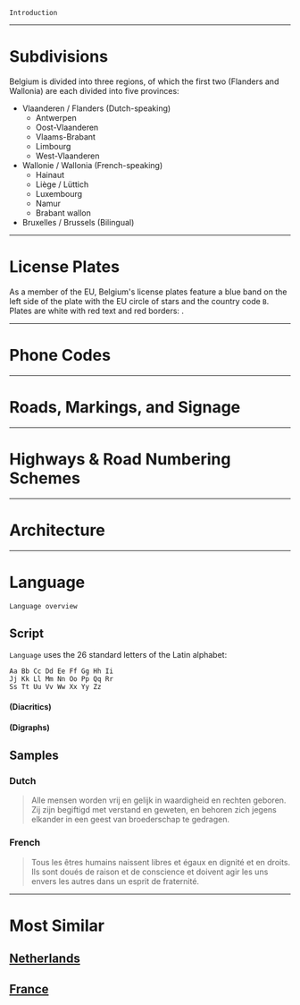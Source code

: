 `Introduction`

---

# Subdivisions

Belgium is divided into three regions, of which the first two (Flanders and Wallonia) are each divided into five provinces:

- Vlaanderen / Flanders (Dutch-speaking)
  - Antwerpen
  - Oost-Vlaanderen
  - Vlaams-Brabant
  - Limbourg
  - West-Vlaanderen
- Wallonie / Wallonia (French-speaking)
  - Hainaut
  - Liège / Lüttich
  - Luxembourg
  - Namur
  - Brabant wallon
- Bruxelles / Brussels (Bilingual)

<CountryMap code="BEL" scale="10000" level="2" />

---

# License Plates

As a member of the EU, Belgium's license plates feature a blue band on the left side of the plate with the EU circle of stars and the country code `B`. Plates are white with red text and red borders: <LicensePlate style="eu" code="B" format="AB 12 CD" border="red" text="red" />.

---

# Phone Codes

---

# Roads, Markings, and Signage

---

# Highways & Road Numbering Schemes

---

# Architecture

---

# Language

`Language overview`

## Script

`Language` uses the 26 standard letters of the Latin alphabet:

```
Aa Bb Cc Dd Ee Ff Gg Hh Ii
Jj Kk Ll Mm Nn Oo Pp Qq Rr
Ss Tt Uu Vv Ww Xx Yy Zz
```

#### (Diacritics)

#### (Digraphs)

## Samples

### Dutch

> Alle mensen worden vrij en gelijk in waardigheid en rechten geboren. Zij zijn begiftigd met verstand en geweten, en behoren zich jegens elkander in een geest van broederschap te gedragen.

### French

> Tous les êtres humains naissent libres et égaux en dignité et en droits. Ils sont doués de raison et de conscience et doivent agir les uns envers les autres dans un esprit de fraternité.

---

# Most Similar

## [Netherlands](/countries/NLD)

## [France](/countries/FRA)
